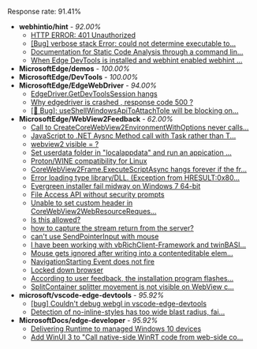 Response rate: 91.41%

* **webhintio/hint** - _92.00%_
  * [HTTP ERROR: 401 Unauthorized](https://github.com/webhintio/hint/issues/5362)
  * [[Bug] verbose stack Error: could not determine executable to...](https://github.com/webhintio/hint/issues/5349)
  * [Documentation for Static Code Analysis through a command lin...](https://github.com/webhintio/hint/issues/5383)
  * [When Edge DevTools is installed and webhint enabled webhint ...](https://github.com/webhintio/hint/issues/5364)
* **MicrosoftEdge/demos** - _100.00%_
* **MicrosoftEdge/DevTools** - _100.00%_
* **MicrosoftEdge/EdgeWebDriver** - _94.00%_
  * [EdgeDriver.GetDevToolsSession hangs ](https://github.com/MicrosoftEdge/EdgeWebDriver/issues/65)
  * [Why edgedriver is crashed , response code 500 ?](https://github.com/MicrosoftEdge/EdgeWebDriver/issues/66)
  * [[🐛 Bug]: useShellWindowsApiToAttachToIe will be blocking on...](https://github.com/MicrosoftEdge/EdgeWebDriver/issues/34)
* **MicrosoftEdge/WebView2Feedback** - _62.00%_
  * [Call to CreateCoreWebView2EnvironmentWithOptions never calls...](https://github.com/MicrosoftEdge/WebView2Feedback/issues/3132)
  * [JavaScript to .NET Aysnc Method call with Task rather than T...](https://github.com/MicrosoftEdge/WebView2Feedback/issues/3131)
  * [webview2 visible = ?](https://github.com/MicrosoftEdge/WebView2Feedback/issues/3129)
  * [Set userdata folder in "localappdata" and run an appication ...](https://github.com/MicrosoftEdge/WebView2Feedback/issues/3128)
  * [Proton/WINE compatibility for Linux](https://github.com/MicrosoftEdge/WebView2Feedback/issues/3127)
  * [CoreWebView2Frame.ExecuteScriptAsync hangs forever if the fr...](https://github.com/MicrosoftEdge/WebView2Feedback/issues/3124)
  * [Error loading type library/DLL. (Exception from HRESULT:0x80...](https://github.com/MicrosoftEdge/WebView2Feedback/issues/3123)
  * [Evergreen installer fail midway on Windows 7 64-bit](https://github.com/MicrosoftEdge/WebView2Feedback/issues/3122)
  * [File Access API without security prompts](https://github.com/MicrosoftEdge/WebView2Feedback/issues/3121)
  * [Unable to set custom header in CoreWebView2WebResourceReques...](https://github.com/MicrosoftEdge/WebView2Feedback/issues/3120)
  * [Is this allowed?](https://github.com/MicrosoftEdge/WebView2Feedback/issues/3119)
  * [how to capture the stream return from the server?](https://github.com/MicrosoftEdge/WebView2Feedback/issues/3117)
  * [can't use SendPointerInput with mouse](https://github.com/MicrosoftEdge/WebView2Feedback/issues/3072)
  * [I have been working with vbRichClient-Framework and twinBASI...](https://github.com/MicrosoftEdge/WebView2Feedback/issues/3125)
  * [Mouse gets ignored after writing into a contenteditable elem...](https://github.com/MicrosoftEdge/WebView2Feedback/issues/3118)
  * [NavigationStarting Event does not fire](https://github.com/MicrosoftEdge/WebView2Feedback/issues/3109)
  * [Locked down browser](https://github.com/MicrosoftEdge/WebView2Feedback/issues/3103)
  * [According to user feedback, the installation program flashes...](https://github.com/MicrosoftEdge/WebView2Feedback/issues/3093)
  * [SplitContainer splitter movement is not visible on WebView c...](https://github.com/MicrosoftEdge/WebView2Feedback/issues/3086)
* **microsoft/vscode-edge-devtools** - _95.92%_
  * [[bug] Couldn't debug webgl in vscode-edge-devtools](https://github.com/microsoft/vscode-edge-devtools/issues/1336)
  * [Detection of no-inline-styles has too wide blast radius, fai...](https://github.com/microsoft/vscode-edge-devtools/issues/1325)
* **MicrosoftDocs/edge-developer** - _95.92%_
  * [Delivering Runtime to managed Windows 10 devices](https://github.com/MicrosoftDocs/edge-developer/pull/2385)
  * [Add WinUI 3 to "Call native-side WinRT code from web-side co...](https://github.com/MicrosoftDocs/edge-developer/pull/2358)